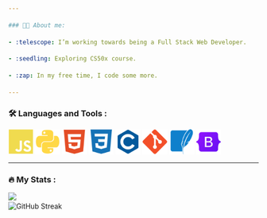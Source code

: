 ```yaml
---

### 👨‍🦱 About me:

- :telescope: I’m working towards being a Full Stack Web Developer.

- :seedling: Exploring CS50x course.

- :zap: In my free time, I code some more.

---
```


### :hammer_and_wrench: Languages and Tools :
<div>
  <img src="https://github.com/devicons/devicon/blob/master/icons/javascript/javascript-plain.svg" width="50" height="50">
  <img src="https://github.com/devicons/devicon/blob/master/icons/python/python-plain.svg" width="50" height="50">
  <img src="https://github.com/devicons/devicon/blob/master/icons/html5/html5-plain.svg" width="50" height="50">
  <img src="https://github.com/devicons/devicon/blob/master/icons/css3/css3-plain.svg" width="50" height="50">
  <img src="https://github.com/devicons/devicon/blob/master/icons/c/c-plain.svg" width="50" height="50">
  <img src="https://github.com/devicons/devicon/blob/master/icons/git/git-plain.svg" width="50" height="50">
  <img src="https://github.com/devicons/devicon/blob/master/icons/sqlite/sqlite-plain.svg" width="50" height="50">
  <img src="https://github.com/devicons/devicon/blob/master/icons/bootstrap/bootstrap-original.svg" width="50" height="50">
</div>

---

### :fire: My Stats :
<div>
  <img src="https://github-readme-stats.vercel.app/api/top-langs/?username=boris-pavel&layout=compact&theme=dark"
</div>
<div>
  <img src="https://streak-stats.demolab.com?user=boris-pavel&theme=dark" alt="GitHub Streak" />
</div>
